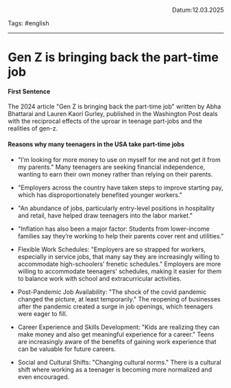 <p align="right">Datum:12.03.2025</p>

Tags: #english 

---

# Gen Z is bringing back the part-time job

#### First Sentence

The 2024 article "Gen Z is bringing back the part-time job" written by  Abha Bhattarai and Lauren Kaori Gurley, published in the Washington Post deals with the reciprocal effects of the uproar in teenage part-jobs and the realities of gen-z.



#### Reasons why many teenagers in the USA take part-time jobs 




- "I’m looking for more money to use on myself for me and not get it from my parents." Many teenagers are seeking financial independence, wanting to earn their own money rather than relying on their parents.

- "Employers across the country have taken steps to improve starting pay, which has disproportionately benefited younger workers." 

- "An abundance of jobs, particularly entry-level positions in hospitality and retail, have helped draw teenagers into the labor market." 

- "Inflation has also been a major factor: Students from lower-income families say they’re working to help their parents cover rent and utilities." 


- Flexible Work Schedules: "Employers are so strapped for workers, especially in service jobs, that many say they are increasingly willing to accommodate high-schoolers’ frenetic schedules." Employers are more willing to accommodate teenagers' schedules, making it easier for them to balance work with school and extracurricular activities.
    
- Post-Pandemic Job Availability: "The shock of the covid pandemic changed the picture, at least temporarily." The reopening of businesses after the pandemic created a surge in job openings, which teenagers were eager to fill.
    
- Career Experience and Skills Development: "Kids are realizing they can make money and also get meaningful experience for a career." Teens are increasingly aware of the benefits of gaining work experience that can be valuable for future careers.
    
- Social and Cultural Shifts: "Changing cultural norms." There is a cultural shift where working as a teenager is becoming more normalized and even encouraged.
    
